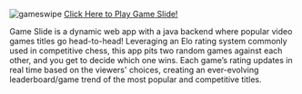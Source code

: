 ![gameswipe](https://github.com/user-attachments/assets/ce988da8-63ff-492d-a5e5-7ebf11100669)
<a href = "18.218.0.124">Click Here to Play Game Slide!</a>
<p>Game Slide is a dynamic web app with a java backend where popular video games titles go head-to-head! Leveraging an Elo rating system commonly used in competitive chess, this app pits two random games against each other, and you get to decide which one wins. Each game’s rating updates in real time based on the viewers' choices, creating an ever-evolving leaderboard/game trend of the most popular and competitive titles.</p> 


